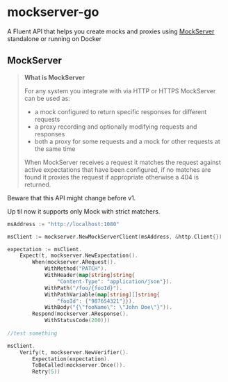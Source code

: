 # mockserver-go
A Fluent API that helps you create mocks and proxies using [MockServer](https://www.mock-server.com/) standalone or running on Docker

## MockServer
>**What is MockServer**
> 
>For any system you integrate with via HTTP or HTTPS MockServer can be used as:
>
>- a mock configured to return specific responses for different requests
>- a proxy recording and optionally modifying requests and responses
>- both a proxy for some requests and a mock for other requests at the same time
> 
>When MockServer receives a request it matches the request against active expectations that have been configured, if no matches are found it proxies the request if appropriate otherwise a 404 is returned.

Beware that this API might change before v1.

Up til now it supports only Mock with strict matchers.

```go
msAddress := "http://localhost:1080"

msClient := mockserver.NewMockServerClient(msAddress, &http.Client{})

expectation := msClient.
    Expect(t, mockserver.NewExpectation().
        When(mockserver.ARequest().
            WithMethod("PATCH").
            WithHeader(map[string]string{
                "Content-Type": "application/json"}).
            WithPath("/foo/{fooId}").
            WithPathVariable(map[string][]string{
                "fooId": {"987654321"}}).
            WithBody("{\"fooName\": \"John Doe\"}")).
        Respond(mockserver.AResponse().
            WithStatusCode(200)))
		
//test something

msClient.
    Verify(t, mockserver.NewVerifier().
        Expectation(expectation).
        ToBeCalled(mockserver.Once()).
        Retry(5))

		
```
